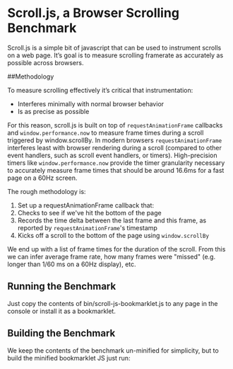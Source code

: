 # Scroll.js, a Browser Scrolling Benchmark

Scroll.js is a simple bit of javascript that can be used to instrument scrolls on a web page. It’s goal is to measure scrolling framerate as accurately as possible across browsers.

##Methodology

To measure scrolling effectively it’s critical that instrumentation:
 * Interferes minimally with normal browser behavior
 * Is as precise as possible

For this reason, scroll.js is built on top of `requestAnimationFrame` callbacks and `window.performance.now` to measure frame times during a scroll triggered by window.scrollBy. In modern browsers `requestAnimationFrame` interferes least with browser rendering during a scroll (compared to other event handlers, such as scroll event handlers, or timers). High-precision timers like `window.performance.now` provide the timer granularity necessary to accurately measure frame times that should be around 16.6ms for a fast page on a 60Hz screen.

The rough methodology is:

1. Set up a requestAnimationFrame callback that:
 1. Checks to see if we've hit the bottom of the page
 2. Records the time delta between the last frame and this frame, as reported by `requestAnimationFrame`'s timestamp
2. Kicks off a scroll to the bottom of the page using `window.scrollBy`

We end up with a list of frame times for the duration of the scroll. From this we can infer average frame rate, how many frames were "missed" (e.g. longer than 1/60 ms on a 60Hz display), etc.

## Running the Benchmark

Just copy the contents of bin/scroll-js-bookmarklet.js to any page in the console or install it as a bookmarklet.

## Building the Benchmark

We keep the contents of the benchmark un-minified for simplicity, but to build the minified bookmarklet JS just run:
